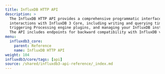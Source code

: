 ```yaml
---
title: InfluxDB HTTP API
description: >
  The InfluxDB HTTP API provides a comprehensive programmatic interface for all 
  interactions with InfluxDB 3 Core, including writing and querying time series data,
  triggering Processing engine plugins, and managing your InfluxDB instance.
  The API includes endpoints for backward compatibility with InfluxDB v1 and v2 workloads.
menu:
  influxdb3_core:
    parent: Reference
    name: InfluxDB HTTP API
weight: 104
influxdb3/core/tags: [api]
source: /shared/influxdb3-api-reference/_index.md
---
```


<!--
The content for this page is at
// SOURCE /content/shared/influxdb3-api-reference/_index.md
->
